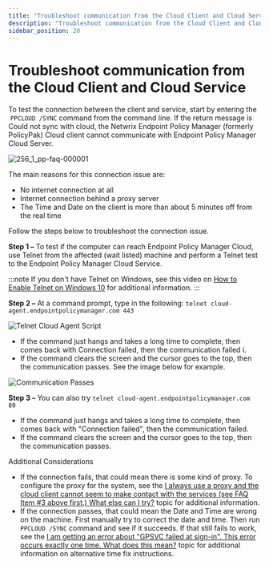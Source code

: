 ```yaml
---
title: "Troubleshoot communication from the Cloud Client and Cloud Service"
description: "Troubleshoot communication from the Cloud Client and Cloud Service"
sidebar_position: 20
---
```


# Troubleshoot communication from the Cloud Client and Cloud Service

To test the connection between the client and service, start by entering the
 `PPCLOUD /SYNC` command from the command line. If the return message is Could not sync with cloud,
the Netwrix Endpoint Policy Manager (formerly PolicyPak) Cloud client cannot communicate with
Endpoint Policy Manager Cloud Server.

![256_1_pp-faq-000001](/images/endpointpolicymanager/troubleshooting/cloud/256_1_pp-faq-000001.webp)

The main reasons for this connection issue are:

- No internet connection at all
- Internet connection behind a proxy server
- The Time and Date on the client is more than about 5 minutes off from the real time

Follow the steps below to troubleshoot the connection issue.

**Step 1 –** To test if the computer can reach Endpoint Policy Manager Cloud, use Telnet from the
affected (wait listed) machine and perform a Telnet test to the Endpoint Policy Manager Cloud
Service.

:::note
If you don't have Telnet on Windows, see this video on
[How to Enable Telnet on Windows 10](https://www.youtube.com/watch?v=ghGAfmz4gaA) for additional
information.
:::


**Step 2 –** At a command prompt, type in the following: `telnet cloud-agent.endpointpolicymanager.com 443`

![Telnet Cloud Agent Script](/images/endpointpolicymanager/troubleshooting/cloud/telnetcloudagent.webp)

- If the command just hangs and takes a long time to complete, then comes back with Connection
  failed, then the communication failed i.
- If the command clears the screen and the cursor goes to the top, then the communication passes.
  See the image below for example.

![Communication Passes](/images/endpointpolicymanager/troubleshooting/cloud/communicationpasses.webp)

**Step 3 –** You can also try `telnet cloud-agent.endpointpolicymanager.com 80`

- If the command just hangs and takes a long time to complete, then comes back with "Connection
  failed", then the communication failed.
- If the command clears the screen and the cursor goes to the top, then the communication passes.

Additional Considerations

- If the connection fails, that could mean there is some kind of proxy. To configure the proxy for
  the system, see the
  [I always use a proxy and the cloud client cannot seem to make contact with the services (see FAQ Item #3 above first.) What else can I try?](/docs/endpointpolicymanager/deliverymethods/cloud/knowledgebase/clienttroubleshooting/proxyservices.md) topic
  for additional information.
- If the connection passes, that could mean the Date and Time are wrong on the machine. First
  manually try to correct the date and time. Then run `PPCLOUD /SYNC` command and see if it
  succeeds. If that still fails to work, see the
  [I am getting an error about "GPSVC failed at sign-in". This error occurs exactly one time. What does this mean?](/docs/endpointpolicymanager/installation/knowledgebase/installandupgrade/gpsvcfailed.md) topic
  for additional information on alternative time fix instructions.
